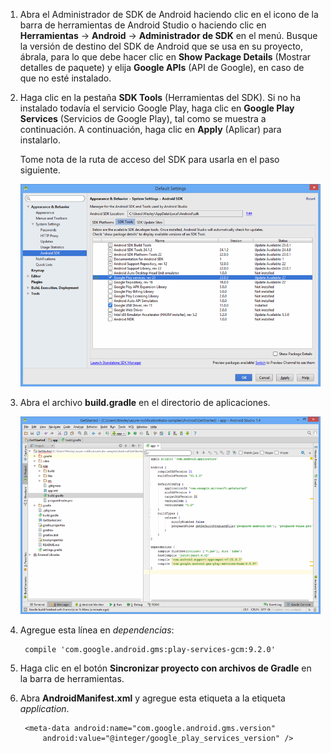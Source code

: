 1. Abra el Administrador de SDK de Android haciendo clic en el icono de la barra de herramientas de Android Studio o haciendo clic en **Herramientas** -> **Android** -> **Administrador de SDK** en el menú. Busque la versión de destino del SDK de Android que se usa en su proyecto, ábrala, para lo que debe hacer clic en **Show Package Details** (Mostrar detalles de paquete) y elija **Google APIs** (API de Google), en caso de que no esté instalado.

2. Haga clic en la pestaña **SDK Tools** (Herramientas del SDK). Si no ha instalado todavía el servicio Google Play, haga clic en **Google Play Services** (Servicios de Google Play), tal como se muestra a continuación. A continuación, haga clic en **Apply** (Aplicar) para instalarlo.
 
	Tome nota de la ruta de acceso del SDK para usarla en el paso siguiente.

   	![](./media/notification-hubs-android-studio-add-google-play-services/notification-hubs-android-studio-sdk-manager.png)


3. Abra el archivo **build.gradle** en el directorio de aplicaciones.

	![](./media/notification-hubs-android-studio-add-google-play-services/notification-hubs-android-studio-add-google-play-dependency.png)

4. Agregue esta línea en *dependencias*:

   		compile 'com.google.android.gms:play-services-gcm:9.2.0'

5. Haga clic en el botón **Sincronizar proyecto con archivos de Gradle** en la barra de herramientas.

6. Abra **AndroidManifest.xml** y agregue esta etiqueta a la etiqueta *application*.

        <meta-data android:name="com.google.android.gms.version"
            android:value="@integer/google_play_services_version" />
 

<!---HONumber=AcomDC_0706_2016-->